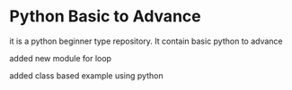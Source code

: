 # Python Basic to Advance
it is a python beginner type repository. It contain basic python to advance  


added new module for loop

added class based example using python 
